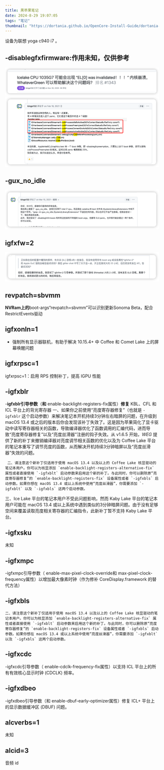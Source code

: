 ```yaml
---
title: 黑苹果笔记
date: 2024-8-29 19:07:05
tags: "笔记"
thumbnail: "https://dortania.github.io/OpenCore-Install-Guide/dortania-logo-clear.png"
---
```

设备为联想 yoga c940 i7 。

## -disablegfxfirmware:作用未知，仅供参考
![image.png](https://raw.githubusercontent.com/gyc-12/images/master/f34fcd69ed9e3dad33d759b1fddbb58b.png)
![image.png](https://raw.githubusercontent.com/gyc-12/images/master/7fdad76791183b16fa7ffc60d982888b.png)

## -gux_no_idle 

![image.png](https://raw.githubusercontent.com/gyc-12/images/master/2161cafb287d7494f68c42e1cfef7990.png)

##   igfxfw=2 
![image.png](https://raw.githubusercontent.com/gyc-12/images/master/10786723958e6dcd8cd10cf1c2123e17.png)


##  revpatch=sbvmm
**NVRam上的**boot-args“revpatch=sbvmm”可以识别更新Sonoma Beta，配合RestrictEvents驱动


##  igfxonln=1 

- 强制所有显示器联机，有助于解决 10.15.4+ 中 Coffee 和 Comet Lake 上的屏幕唤醒问题


## igfxrpsc=1
igfxrpsc=1：启用 RPS 控制补丁，提高 IGPU 性能 



##  -igfxblr
-**igfxblr引导参数**（**和** enable-backlight-registers-fix属性）**修复** KBL、CFL 和 ICL 平台上的背光寄存器
  一、如果你之前使用“亮度寄存器修复”（也就是 `-igfxblr` 这个启动参数）来解决笔记本开机持续3分钟左右暗屏的问题，在升级到 macOS 13.4 或之后的版本后你会发现该补丁失效了。这是因为苹果简化了显卡驱动中读写寄存器相关的函数，导致编译器优化了函数调用的汇编代码，进而导致“亮度寄存器修复”以及“亮度丝滑器”注册的钩子失效。从 v1.6.5 开始，*WEG* 提供了新的补丁来撤销编译器对亮度调节相关函数的优化以及为 Coffee Lake 平台的笔记本重写了调节亮度的函数，从而解决开机持续3分钟暗屏以及“亮度丝滑器”失效的问题。   

     二、请注意这个新补丁仅适用于使用 macOS 13.4 以及以上的 Coffee Lake 核显驱动的笔记本用户。你可以为核显添加 `enable-backlight-registers-alternative-fix` 属性或者直接使用 `-igfxblt` 启动参数来启用这个新的补丁。与此同时，你可以删除原“亮度寄存器修复”的 `enable-backlight-registers-fix` 设备属性或者 `-igfxbls` 启动参数。如果你想在 macOS 13.4 或以上系统中使用“亮度丝滑器”，你需要添加 `-igfxblt` 以及 `-igfxbls` 这两个启动参数。

三、Ice Lake 平台的笔记本用户不受此问题影响，然而 Kaby Lake 平台的笔记本用户可能在 macOS 13.4 或以上系统中遇到类似的3分钟暗屏问题。由于没有足够空间来覆盖读取亮度相关寄存器的汇编指令，此新补丁暂不支持 Kaby Lake 平台。   
   

##  -igfxsku 
未知



## -igfxmpc 
-igfxmpc引导参数（ enable-max-pixel-clock-override和 max-pixel-clock-frequency属性）以增加最大像素时钟（作为修补 CoreDisplay.framework 的替代方法）

## -igfxbls 
    二、请注意这个新补丁仅适用于使用 macOS 13.4 以及以上的 Coffee Lake 核显驱动的笔记本用户。你可以为核显添加 `enable-backlight-registers-alternative-fix` 属性或者直接使用 `-igfxblt` 启动参数来启用这个新的补丁。与此同时，你可以删除原“亮度寄存器修复”的 `enable-backlight-registers-fix` 设备属性或者 `-igfxbls` 启动参数。如果你想在 macOS 13.4 或以上系统中使用“亮度丝滑器”，你需要添加 `-igfxblt` 以及 `-igfxbls` 这两个启动参数。

## -igfxcdc 
-igfxcdc引导参数（ enable-cdclk-frequency-fix属性）以支持 ICL 平台上的所有有效核心显示时钟 (CDCLK) 频率。

## -igfxdbeo
-igfxdbeo引导参数（和 enable-dbuf-early-optimizer属性）修复 ICL+ 平台上的显示数据缓冲区 (DBUF) 问题。

##  alcverbs=1  
未知

## alcid=3
音频 id
